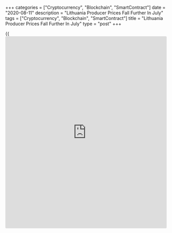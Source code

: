 +++
categories = ["Cryptocurrency", "Blockchain", "SmartContract"]
date = "2020-08-11"
description = "Lithuania Producer Prices Fall Further In July"
tags = ["Cryptocurrency", "Blockchain", "SmartContract"]
title = "Lithuania Producer Prices Fall Further In July"
type = "post"
+++

{{<iframe id="large-banner" src="https://www.bounty.group/#slide=25.0" width="100%" height="600" scrolling="no" style="border: 0px solid rgb(216, 221, 230); border-radius: 3px;">}}

Lithuania's producer prices declined for the sixth straight month in
July, though at a softer pace, figures from Statistics Lithuania showed
on Tuesday.

The producer price index decreased 10.1 percent year-on-year in July,
following an 11.4 percent decrease in June.

Excluding refined petroleum products, producer prices fell 3.5 percent
annually in July, following a 3.4 percent decline in the preceding
month.

Producer prices for products sold on the Lithuanian market decreased by
8.4 percent annually in July. Prices for products sold on the foreign
market fell by 11.1 percent from a year ago.

On a month-on-month basis, producer prices rose 1.9 percent in July,
after a 2.6 percent growth in the prior month.

For comments and feedback [contact](https://www.playgroundfx.com/contact/): editorial@rtt[news](https://www.letsplayfx.com/blog/forex-news-website/).com

[Economic News][1]

 **What parts of the world are seeing the best (and worst) economic
performances lately? Click[here][2] to check out our [Econ Scorecard][2]
and find out! See up-to-the-moment [ranking](https://www.playgroundfx.com/blog/crypto-exchange-ranking/)s for the best and worst
performers in [GDP][3], [unemployment rate][4], [inflation][5] and much
more.**

   1. www.rtt[news](https://www.letsplayfx.com/blog/forex-news-website/).com/Content/EconomicNews.aspx
   2. www.rtt[news](https://www.letsplayfx.com/blog/forex-news-website/).com/economic-scorecard/world-rank/unemployment-rate/highest-performance.aspx
   3. www.rtt[news](https://www.letsplayfx.com/blog/forex-news-website/).com/economic-scorecard/world-rank/GDP/highest-performance.aspx
   4. www.rtt[news](https://www.letsplayfx.com/blog/forex-news-website/).com/economic-scorecard/world-rank/unemployment-rate/lowest-performance.aspx
   5. www.rtt[news](https://www.letsplayfx.com/blog/forex-news-website/).com/economic-scorecard/world-rank/CPI/highest-performance.aspx